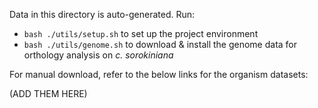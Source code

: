 Data in this directory is auto-generated. Run:

- `bash ./utils/setup.sh` to set up the project environment
- `bash ./utils/genome.sh` to download & install the genome data for orthology analysis on _c. sorokiniana_

For manual download, refer to the below links for the organism datasets:

(ADD THEM HERE)